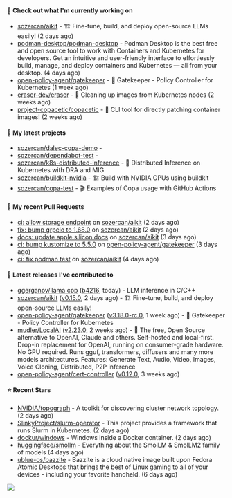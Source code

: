 #### 👷 Check out what I'm currently working on

- [sozercan/aikit](https://github.com/sozercan/aikit) - 🏗️ Fine-tune, build, and deploy open-source LLMs easily! (2 days ago)
- [podman-desktop/podman-desktop](https://github.com/podman-desktop/podman-desktop) - Podman Desktop is the best free and open source tool to work with Containers and Kubernetes for developers. Get an intuitive and user-friendly interface to effortlessly build, manage, and deploy containers and Kubernetes — all from your desktop. (4 days ago)
- [open-policy-agent/gatekeeper](https://github.com/open-policy-agent/gatekeeper) - 🐊 Gatekeeper - Policy Controller for Kubernetes (1 week ago)
- [eraser-dev/eraser](https://github.com/eraser-dev/eraser) - 🧹 Cleaning up images from Kubernetes nodes (2 weeks ago)
- [project-copacetic/copacetic](https://github.com/project-copacetic/copacetic) - 🧵 CLI tool for directly patching container images! (2 weeks ago)

#### 🌱 My latest projects

- [sozercan/dalec-copa-demo](https://github.com/sozercan/dalec-copa-demo) - 
- [sozercan/dependabot-test](https://github.com/sozercan/dependabot-test) - 
- [sozercan/k8s-distributed-inference](https://github.com/sozercan/k8s-distributed-inference) - 🦄 Distributed Inference on Kubernetes with DRA and MIG
- [sozercan/buildkit-nvidia](https://github.com/sozercan/buildkit-nvidia) - 🏗️ Build with NVIDIA GPUs using buildkit
- [sozercan/copa-test](https://github.com/sozercan/copa-test) - 🎬 Examples of Copa usage with GitHub Actions

#### 🔨 My recent Pull Requests

- [ci: allow storage endpoint](https://github.com/sozercan/aikit/pull/440) on [sozercan/aikit](https://github.com/sozercan/aikit) (2 days ago)
- [fix: bump grpcio to 1.68.0](https://github.com/sozercan/aikit/pull/437) on [sozercan/aikit](https://github.com/sozercan/aikit) (2 days ago)
- [docs: update apple silicon docs](https://github.com/sozercan/aikit/pull/436) on [sozercan/aikit](https://github.com/sozercan/aikit) (3 days ago)
- [ci: bump kustomize to 5.5.0](https://github.com/open-policy-agent/gatekeeper/pull/3717) on [open-policy-agent/gatekeeper](https://github.com/open-policy-agent/gatekeeper) (3 days ago)
- [ci: fix podman test](https://github.com/sozercan/aikit/pull/435) on [sozercan/aikit](https://github.com/sozercan/aikit) (4 days ago)

#### 🚀 Latest releases I've contributed to

- [ggerganov/llama.cpp](https://github.com/ggerganov/llama.cpp) ([b4216](https://github.com/ggerganov/llama.cpp/releases/tag/b4216), today) - LLM inference in C/C&#43;&#43;
- [sozercan/aikit](https://github.com/sozercan/aikit) ([v0.15.0](https://github.com/sozercan/aikit/releases/tag/v0.15.0), 2 days ago) - 🏗️ Fine-tune, build, and deploy open-source LLMs easily!
- [open-policy-agent/gatekeeper](https://github.com/open-policy-agent/gatekeeper) ([v3.18.0-rc.0](https://github.com/open-policy-agent/gatekeeper/releases/tag/v3.18.0-rc.0), 1 week ago) - 🐊 Gatekeeper - Policy Controller for Kubernetes
- [mudler/LocalAI](https://github.com/mudler/LocalAI) ([v2.23.0](https://github.com/mudler/LocalAI/releases/tag/v2.23.0), 2 weeks ago) - :robot: The free, Open Source alternative to OpenAI, Claude and others. Self-hosted and local-first. Drop-in replacement for OpenAI,  running on consumer-grade hardware. No GPU required. Runs gguf, transformers, diffusers and many more models architectures. Features: Generate Text, Audio, Video, Images, Voice Cloning, Distributed, P2P inference
- [open-policy-agent/cert-controller](https://github.com/open-policy-agent/cert-controller) ([v0.12.0](https://github.com/open-policy-agent/cert-controller/releases/tag/v0.12.0), 3 weeks ago)

#### ⭐ Recent Stars

- [NVIDIA/topograph](https://github.com/NVIDIA/topograph) - A toolkit for discovering cluster network topology. (2 days ago)
- [SlinkyProject/slurm-operator](https://github.com/SlinkyProject/slurm-operator) - This project provides a framework that runs Slurm in Kubernetes. (2 days ago)
- [dockur/windows](https://github.com/dockur/windows) - Windows inside a Docker container. (2 days ago)
- [huggingface/smollm](https://github.com/huggingface/smollm) - Everything about the SmolLM &amp; SmolLM2 family of models  (4 days ago)
- [ublue-os/bazzite](https://github.com/ublue-os/bazzite) - Bazzite is a cloud native image built upon Fedora Atomic Desktops that brings the best of Linux gaming to all of your devices - including your favorite handheld. (6 days ago)

![](https://github-readme-stats.vercel.app/api?username=sozercan&theme=vision-friendly-dark&hide_border=false&include_all_commits=true&count_private=true)
